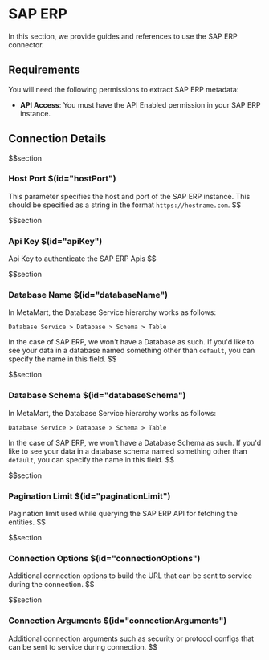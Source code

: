 # SAP ERP

In this section, we provide guides and references to use the SAP ERP connector.

## Requirements

You will need the following permissions to extract SAP ERP metadata:

- **API Access**: You must have the API Enabled permission in your SAP ERP instance.

## Connection Details

$$section
### Host Port $(id="hostPort")

This parameter specifies the host and port of the SAP ERP instance. This should be specified as a string in the format `https://hostname.com`.
$$

$$section
### Api Key $(id="apiKey")

Api Key to authenticate the SAP ERP Apis
$$

$$section
### Database Name $(id="databaseName")
In MetaMart, the Database Service hierarchy works as follows:
```
Database Service > Database > Schema > Table
```
In the case of SAP ERP, we won't have a Database as such. If you'd like to see your data in a database named something other than `default`, you can specify the name in this field.
$$

$$section
### Database Schema $(id="databaseSchema")
In MetaMart, the Database Service hierarchy works as follows:
```
Database Service > Database > Schema > Table
```
In the case of SAP ERP, we won't have a Database Schema as such. If you'd like to see your data in a database schema named something other than `default`, you can specify the name in this field.
$$

$$section
### Pagination Limit $(id="paginationLimit")

Pagination limit used while querying the SAP ERP API for fetching the entities.
$$

$$section
### Connection Options $(id="connectionOptions")

Additional connection options to build the URL that can be sent to service during the connection.
$$

$$section
### Connection Arguments $(id="connectionArguments")

Additional connection arguments such as security or protocol configs that can be sent to service during connection.
$$
